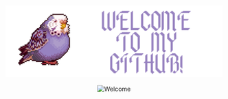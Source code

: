 <p align="center">
  <img src="https://raw.githubusercontent.com/tarik0/tarik0/main/banner.png" alt="Welcome"/>
</p>

<p align="center">
  <img align="center" src="https://github-readme-stats.vercel.app/api?username=tarik0&show_icons=true&theme=nightowl&count_private=true" alt="Welcome"/>
</p>


